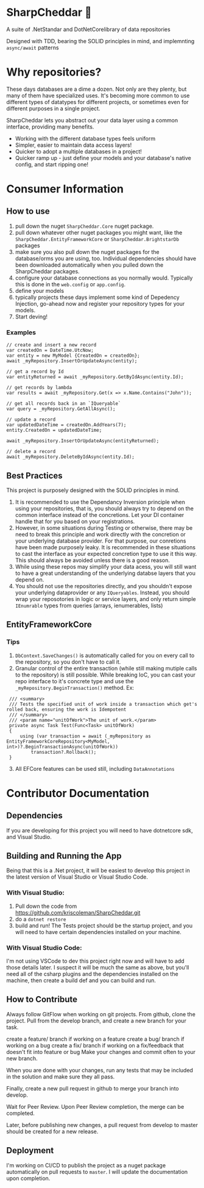 ﻿# SharpCheddar 🧀
A suite of .NetStandar and DotNetCorelibrary of data repositories

Designed with TDD, bearing the SOLID principles in mind, and implemnting `async/await` patterns

# Why repositories?
These days databases are a dime a dozen. Not only are they plenty, but many of them
have specialized uses. It's becoming more common to use different types of datatypes
for different projects, or sometimes even for different purposes in a single project. 

SharpCheddar lets you abstract out your data layer using a common interface, providing many benefits. 

- Working with the different database types feels uniform
- Simpler, easier to maintain data access layers!
- Quicker to adopt a multiple databases in a project! 
- Quicker ramp up - just define your models and your database's native config, and start ripping one!

# Consumer Information

## How to use
1) pull down the nuget `SharpCheddar.Core` nuget package. 
2) pull down whatever other nuget packages you might want, like the `SharpCheddar.EntityFrameworkCore` or `SharpCheddar.BrightstarDb` packages
3) make sure you also pull down the nuget packages for the database/orms you are using, too. Individual dependencies should have been downloaded automatically when you pulled down the SharpCheddar packages. 
4) configure your database connections as you normally would. Typically this is done in the `web.config` or `app.config`.
5) define your models
6) typically projects these days implement some kind of Depedency Injection, go-ahead now and register your repository types for your models. 
7) Start deving! 

### Examples
```
// create and insert a new record
var createdOn = DateTime.UtcNow;
var entity = new MyModel {CreatedOn = createdOn};
await _myRepository.InsertOrUpdateAsync(entity);

// get a record by Id
var entityReturned = await _myRepository.GetByIdAsync(entity.Id);

// get records by lambda
var results = await _myRepository.Get(x => x.Name.Contains("John"));

// get all records back in an `IQueryable`
var query = _myRepository.GetAllAsync();

// update a record 
var updatedDateTime = createdOn.AddYears(7);
entity.CreatedOn = updatedDateTime;

await _myRepository.InsertOrUpdateAsync(entityReturned);

// delete a record
await _myRepository.DeleteByIdAsync(entity.Id);
```


## Best Practices
This project is purposely designed with the SOLID principles in mind.

1) It is recommended to use the Dependancy Inversion principle when using your repositories, that is, you should always try to depend on the common interface instead of the concretions. Let your DI container handle that for you based on your registrations. 
2) However, in some situations during Testing or otherwise, there may be need to break this principle and work directly with the concretion or your underlying database provider. For that purpose, our conretions have been made purposely leaky. It is recommended in these situations to cast the interface as your expected concretion type to use it this way. This should always be avoided unless there is a good reason. 
3) While using these repos may simplify your data acess, you will still want to have a great understanding of the underlying databse layers that you depend on. 
4) You should not use the repositories directly, and you shouldn't expose your underlying dataprovider or any `IQueryables`. Instead, you should wrap your reposotories in logic or service layers, and only return simple `IEnumrable` types from queries (arrays, ienumerables, lists)

## EntityFrameworkCore

### Tips
1) `DbContext.SaveChanges()` is automatically called for you on every call to the repository, so you don't have to call it. 
2) Granular control of the entire transaction (while still making mutiple calls to the repository) is still possible. While breaking IoC, you can cast your repo interface to it's concrete type and use the `_myRepository.BeginTransaction()` method. Ex:
```
 /// <summary>
 /// Tests the specified unit of work inside a transaction which get's rolled back, ensuring the work is Idempotent
 /// </summary>
 /// <param name="unitOfWork">The unit of work.</param>
 private async Task Test(Func<Task> unitOfWork)
 {
     using (var transaction = await (_myRepository as EntityFrameworkCoreRepository<MyModel, int>)?.BeginTransactionAsync(unitOfWork))
         transaction?.Rollback();
 }
```
3) All EFCore features can be used still, including `DataAnnotations`

# Contributor Documentation

## Dependencies
If you are developing for this project you will need to have dotnetcore sdk, and Visual Studio. 

## Building and Running the App
Being that this is a .Net project, it will be easiest to develop this project in the latest version of Visual Studio or Visual Studio Code.

### With Visual Studio:

1) Pull down the code from https://github.com/kriscoleman/SharpCheddar.git
2) do a `dotnet restore`
3) build and run! The Tests project should be the startup project, and you will need to have certain dependencies installed on your machine. 

### With Visual Studio Code:

I'm not using VSCode to dev this project right now and will have to add those details later. I suspect it will be much the same as above, but you'll need all of the csharp plugins and the dependencies installed on the machine, then create a build def and you can build and run. 

## How to Contribute
Always follow GitFlow when working on git projects.
From github, clone the project. Pull from the develop branch, and create a new branch for your task.

create a feature/ branch if working on a feature
create a bug/ branch if working on a bug
create a fix/ branch if working on a fix/feedback that doesn't fit into feature or bug
Make your changes and commit often to your new branch.

When you are done with your changes, run any tests that may be included in the solution and make sure they all pass.

Finally, create a new pull request in github to merge your branch into develop.

Wait for Peer Review. Upon Peer Review completion, the merge can be completed.

Later, before publishing new changes, a pull request from develop to master should be created for a new release.

## Deployment 
I'm working on CI/CD to publish the project as a nuget package automatically on pull requests to `master`. I will update the documentation upon completion.

